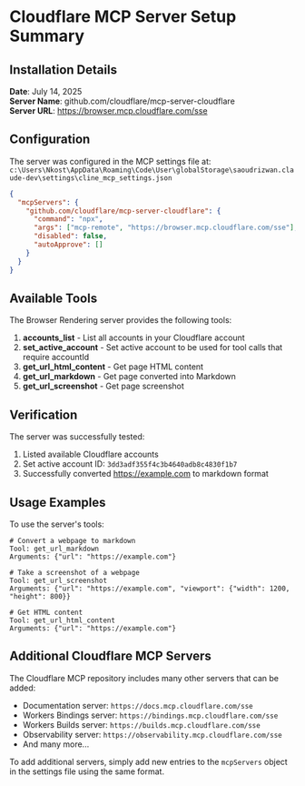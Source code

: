 # Cloudflare MCP Server Setup Summary

## Installation Details

**Date**: July 14, 2025  
**Server Name**: github.com/cloudflare/mcp-server-cloudflare  
**Server URL**: https://browser.mcp.cloudflare.com/sse  

## Configuration

The server was configured in the MCP settings file at:
`c:\Users\Nkost\AppData\Roaming\Code\User\globalStorage\saoudrizwan.claude-dev\settings\cline_mcp_settings.json`

```json
{
  "mcpServers": {
    "github.com/cloudflare/mcp-server-cloudflare": {
      "command": "npx",
      "args": ["mcp-remote", "https://browser.mcp.cloudflare.com/sse"],
      "disabled": false,
      "autoApprove": []
    }
  }
}
```

## Available Tools

The Browser Rendering server provides the following tools:

1. **accounts_list** - List all accounts in your Cloudflare account
2. **set_active_account** - Set active account to be used for tool calls that require accountId
3. **get_url_html_content** - Get page HTML content
4. **get_url_markdown** - Get page converted into Markdown
5. **get_url_screenshot** - Get page screenshot

## Verification

The server was successfully tested:

1. Listed available Cloudflare accounts
2. Set active account ID: `3dd3adf355f4c3b4640adb8c4830f1b7`
3. Successfully converted https://example.com to markdown format

## Usage Examples

To use the server's tools:

```
# Convert a webpage to markdown
Tool: get_url_markdown
Arguments: {"url": "https://example.com"}

# Take a screenshot of a webpage
Tool: get_url_screenshot
Arguments: {"url": "https://example.com", "viewport": {"width": 1200, "height": 800}}

# Get HTML content
Tool: get_url_html_content
Arguments: {"url": "https://example.com"}
```

## Additional Cloudflare MCP Servers

The Cloudflare MCP repository includes many other servers that can be added:
- Documentation server: `https://docs.mcp.cloudflare.com/sse`
- Workers Bindings server: `https://bindings.mcp.cloudflare.com/sse`
- Workers Builds server: `https://builds.mcp.cloudflare.com/sse`
- Observability server: `https://observability.mcp.cloudflare.com/sse`
- And many more...

To add additional servers, simply add new entries to the `mcpServers` object in the settings file using the same format.
